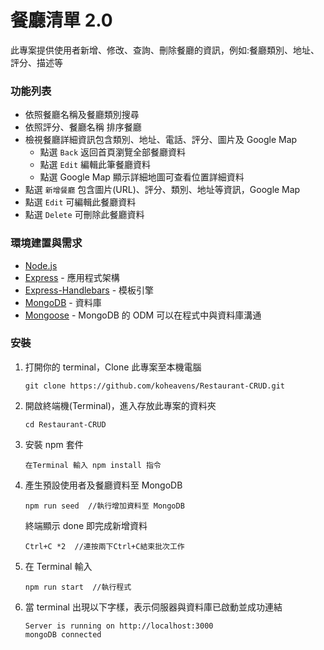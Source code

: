 # 餐廳清單 2.0

此專案提供使用者新增、修改、查詢、刪除餐廳的資訊，例如:餐廳類別、地址、評分、描述等

### 功能列表

- 依照餐廳名稱及餐廳類別搜尋
- 依照評分、餐廳名稱 排序餐廳
- 檢視餐廳詳細資訊包含類別、地址、電話、評分、圖片及 Google Map
  - 點選 `Back` 返回首頁瀏覽全部餐廳資料
  - 點選 `Edit` 編輯此筆餐廳資料
  - 點選 Google Map 顯示詳細地圖可查看位置詳細資料
- 點選 `新增餐廳` 包含圖片(URL)、評分、類別、地址等資訊，Google Map
- 點選 `Edit` 可編輯此餐廳資料
- 點選 `Delete` 可刪除此餐廳資料

### 環境建置與需求

- [Node.js](https://nodejs.org/)
- [Express](https://expressjs.com/) - 應用程式架構
- [Express-Handlebars](https://www.npmjs.com/package/express-handlebars) - 模板引擎
- [MongoDB](https://www.mongodb.com/) - 資料庫
- [Mongoose](https://www.npmjs.com/package/mongoose) - MongoDB 的 ODM 可以在程式中與資料庫溝通

### 安裝

1. 打開你的 terminal，Clone 此專案至本機電腦

   ```
   git clone https://github.com/koheavens/Restaurant-CRUD.git
   ```

2. 開啟終端機(Terminal)，進入存放此專案的資料夾

   ```
   cd Restaurant-CRUD
   ```

3. 安裝 npm 套件

   ```
   在Terminal 輸入 npm install 指令
   ```

4. 產生預設使用者及餐廳資料至 MongoDB

   ```
   npm run seed  //執行增加資料至 MongoDB
   ```

   終端顯示 done 即完成新增資料

   ```
   Ctrl+C *2  //連按兩下Ctrl+C結束批次工作
   ```

5. 在 Terminal 輸入

   ```
   npm run start  //執行程式
   ```

6. 當 terminal 出現以下字樣，表示伺服器與資料庫已啟動並成功連結

   ```
   Server is running on http://localhost:3000
   mongoDB connected
   ```
